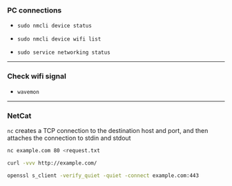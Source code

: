 ### PC connections
- `sudo nmcli device status`
- `sudo nmcli device wifi list`

- `sudo service networking status`

---
### Check wifi signal
- `wavemon`


---
### NetCat
`nc` creates a TCP connection to the destination host and port, and then attaches the connection to stdin and stdout

```bash
nc example.com 80 <request.txt

curl -vvv http://example.com/

openssl s_client -verify_quiet -quiet -connect example.com:443
```


